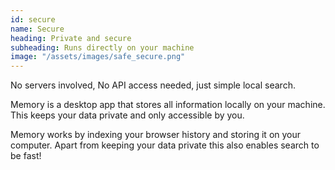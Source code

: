 ```yaml
---
id: secure
name: Secure
heading: Private and secure
subheading: Runs directly on your machine 
image: "/assets/images/safe_secure.png"
---
```


No servers involved, No API access needed, just simple local search.

Memory is a desktop app that stores all information locally on your machine. This keeps your data private and only accessible by you.

Memory works by indexing your browser history and storing it on your computer. Apart from keeping your data  private this also enables search to be fast! 
